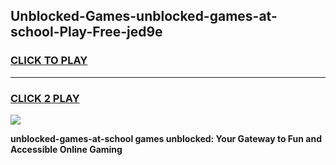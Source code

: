 
## Unblocked-Games-unblocked-games-at-school-Play-Free-jed9e
<h3>
<a href="https://premium76.site?title=unblocked-games-at-school&ref=18A1">CLICK TO PLAY</a></h3>
<hr>

<h3>
<a href="https://premium76.site?title=unblocked-games-at-school&ref=18A1">CLICK 2 PLAY</a>
  
</h3>

<a href="https://premium76.site?title=unblocked-games-at-school&ref=18A1"><img src="https://clearcache.store/games.png"></a>


**unblocked-games-at-school games unblocked: Your Gateway to Fun and Accessible Online Gaming**
